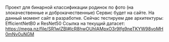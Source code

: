 Проект для бинарной классификации родинок по фото (на злокачественные и доброкачественные)
Сервис будет на сайте. На данный момент сайт в разработке. 
Сейчас тестируем две архитектуры: EfficientNetB0 и ResNet50
Ссылка на текущий датасет:
https://mega.nz/file/SR1wlZBI#IcR8hwOUhIAMpxO3r9lfg9neTKYW98voMH0mNv0uNGM
